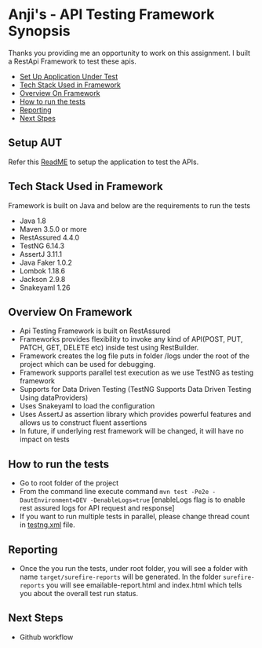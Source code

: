 # Anji's - API Testing Framework Synopsis


Thanks you providing me an opportunity to work on this assignment. I built a RestApi Framework to test these apis.

* [Set Up Application Under Test](#setup_AUT)
* [Tech Stack Used in Framework](#tech-stack-used-in-framework)
* [Overview On Framework](#Overview-On-Framework)
* [How to run the tests](#how-to-run-the-tests)
* [Reporting](#reporting)
* [Next Stpes](#next_steps)

## Setup AUT
Refer this [ReadME](https://github.com/AnjiB/anji-kot-lin/blob/master/README.md) to setup the application to test the APIs.

## Tech Stack Used in Framework

Framework is built on Java and below are the requirements to run the tests

* Java 1.8
* Maven 3.5.0 or more
* RestAssured 4.4.0
* TestNG 6.14.3
* AssertJ 3.11.1
* Java Faker 1.0.2
* Lombok 1.18.6
* Jackson 2.9.8
* Snakeyaml 1.26

## Overview On Framework

* Api Testing Framework is built on RestAssured
* Frameworks provides flexibility to invoke any kind of API(POST, PUT, PATCH, GET, DELETE etc) inside test using RestBuilder.
* Framework creates the log file puts in folder /logs under the root of the project which can be used for debugging.
* Framework supports parallel test execution as we use TestNG as testing framework
* Supports for Data Driven Testing (TestNG Supports Data Driven Testing Using dataProviders)
* Uses Snakeyaml to load the configuration
* Uses AssertJ as assertion library which provides powerful features and allows us to construct fluent assertions
* In future, if underlying rest framework will be changed, it will have no impact on tests


## How to run the tests
* Go to root folder of the project
* From the command line execute command `mvn test -Pe2e -DautEnvironment=DEV -DenableLogs=true` [enableLogs flag is to enable rest assured logs for API request and response]
* If you want to run multiple tests in parallel, please change thread count in [testng.xml](https://github.com/AnjiB/anji-lytweight-rest-api-framework/blob/master/pom.xml) file.

## Reporting
* Once the you run the tests, under root folder, you will see a folder with name `target/surefire-reports` will be generated.
In the folder `surefire-reports` you will see emailable-report.html and index.html which tells you about the overall test run status.

## Next Steps
* Github workflow
